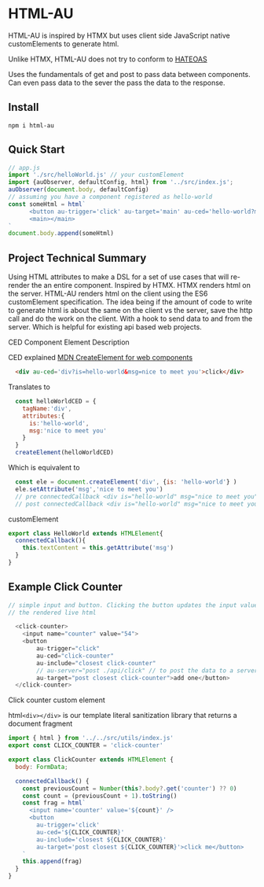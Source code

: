 # HTML-AU
HTML-AU is inspired by HTMX but uses client side JavaScript native customElements to generate html.

Unlike HTMX, HTML-AU does not try to conform to [HATEOAS](https://en.wikipedia.org/wiki/HATEOAS)

Uses the fundamentals of get and post to pass data between components. Can even pass data to the sever the pass the data to the response.

## Install
```npm i html-au```

## Quick Start

``` js
// app.js
import './src/helloWorld.js' // your customElement
import {auObserver, defaultConfig, html} from '../src/index.js';
auObserver(document.body, defaultConfig)
// assuming you have a component registered as hello-world
const someHtml = html`
      <button au-trigger='click' au-target='main' au-ced='hello-world?msg=nice to meet you'>click</button>
      <main></main>
`
document.body.append(someHtml)

```

## Project Technical Summary
Using HTML attributes to make a DSL for a set of use cases that will re-render the an entire component. Inspired by HTMX.
HTMX renders html on the server. HTML-AU renders html on the client using the ES6 customElement specification.  The idea being if the amount of code to write to generate html is about the same on the client vs the server, save the http call and do the work on the client. With a hook to send data to and from the server. Which is helpful for existing api based web projects.

CED Component Element Description

CED explained
[MDN CreateElement for web components](https://developer.mozilla.org/en-US/docs/Web/API/Document/createElement#web_component_example)

``` html
  <div au-ced='div?is=hello-world&msg=nice to meet you'>click</div>
```
Translates to 
``` js
  const helloWorldCED = {
    tagName:'div',
    attributes:{
      is:'hello-world',
      msg:'nice to meet you'
    }
  }
  createElement(helloWorldCED)
```
Which is equivalent to
``` js
  const ele = document.createElement('div', {is: 'hello-world'} )
  ele.setAttribute('msg','nice to meet you')
  // pre connectedCallback <div is="hello-world" msg="nice to meet you"></div>
  // post connectedCallback <div is="hello-world" msg="nice to meet you">nice to meet you<div>
```

customElement
``` js
export class HelloWorld extends HTMLElement{
  connectedCallback(){
    this.textContent = this.getAttribute('msg')
  }
}
```
## Example Click Counter

``` js
// simple input and button. Clicking the button updates the input value.
// the rendered live html

  <click-counter>
    <input name="counter" value="54">
    <button
        au-trigger="click"
        au-ced="click-counter"
        au-include="closest click-counter"
        // au-server="post ./api/click" // to post the data to a server, then send the results to the component
        au-target="post closest click-counter">add one</button>
  </click-counter>

```

Click counter custom element

html`<div></div>` is our template literal sanitization library that returns a document fragment
``` js
import { html } from '../../src/utils/index.js'
export const CLICK_COUNTER = 'click-counter'

export class ClickCounter extends HTMLElement {
  body: FormData;

  connectedCallback() {
    const previousCount = Number(this?.body?.get('counter') ?? 0)
    const count = (previousCount + 1).toString()
    const frag = html`
      <input name='counter' value='${count}' />
      <button
        au-trigger='click'
        au-ced='${CLICK_COUNTER}'
        au-include='closest ${CLICK_COUNTER}'
        au-target='post closest ${CLICK_COUNTER}'>click me</button>
    `
    this.append(frag)
  }
}

```
